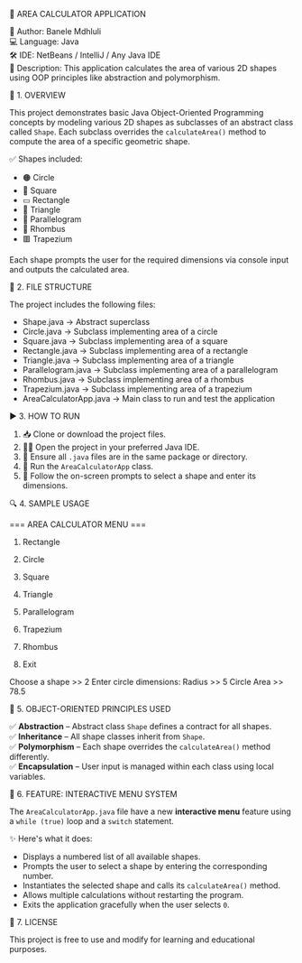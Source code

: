 
🧮 AREA CALCULATOR APPLICATION


👤 Author: Banele Mdhluli  
💻 Language: Java  
🛠️ IDE: NetBeans / IntelliJ / Any Java IDE  
📄 Description: This application calculates the area of various 2D shapes using OOP principles like abstraction and polymorphism.


📌 1. OVERVIEW

This project demonstrates basic Java Object-Oriented Programming concepts by modeling various 2D shapes 
as subclasses of an abstract class called `Shape`. Each subclass overrides the `calculateArea()` method 
to compute the area of a specific geometric shape.

✅ Shapes included:
- 🟠 Circle
- 🔲 Square
- ▭ Rectangle
- 🔺 Triangle
- 🔷 Parallelogram
- 🔶 Rhombus
- 🟥 Trapezium

Each shape prompts the user for the required dimensions via console input and outputs the calculated area.

📁 2. FILE STRUCTURE

The project includes the following files:

- Shape.java                → Abstract superclass
- Circle.java               → Subclass implementing area of a circle
- Square.java               → Subclass implementing area of a square
- Rectangle.java            → Subclass implementing area of a rectangle
- Triangle.java             → Subclass implementing area of a triangle
- Parallelogram.java        → Subclass implementing area of a parallelogram
- Rhombus.java              → Subclass implementing area of a rhombus
- Trapezium.java            → Subclass implementing area of a trapezium
- AreaCalculatorApp.java    → Main class to run and test the application


▶️ 3. HOW TO RUN

1. 📥 Clone or download the project files.
2. 🧑‍💻 Open the project in your preferred Java IDE.
3. 📂 Ensure all `.java` files are in the same package or directory.
4. 🚀 Run the `AreaCalculatorApp` class.
5. 🎯 Follow the on-screen prompts to select a shape and enter its dimensions.


🔍 4. SAMPLE USAGE

=== AREA CALCULATOR MENU ===

1. Rectangle

2. Circle

3. Square

4. Triangle

5. Parallelogram

6. Trapezium

7. Rhombus

8. Exit
   
Choose a shape >> 2
Enter circle dimensions:
Radius >> 5
Circle Area >> 78.5


🧠 5. OBJECT-ORIENTED PRINCIPLES USED

✅ **Abstraction** – Abstract class `Shape` defines a contract for all shapes.  
✅ **Inheritance** – All shape classes inherit from `Shape`.  
✅ **Polymorphism** – Each shape overrides the `calculateArea()` method differently.  
✅ **Encapsulation** – User input is managed within each class using local variables.


🧩 6. FEATURE: INTERACTIVE MENU SYSTEM

The `AreaCalculatorApp.java` file have a new **interactive menu** feature using a `while (true)` loop and a `switch` statement.

✨ Here's what it does:
- Displays a numbered list of all available shapes.
- Prompts the user to select a shape by entering the corresponding number.
- Instantiates the selected shape and calls its `calculateArea()` method.
- Allows multiple calculations without restarting the program.
- Exits the application gracefully when the user selects `0`.


📝 7. LICENSE

This project is free to use and modify for learning and educational purposes.
